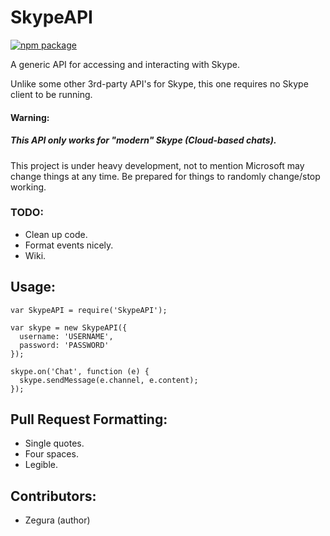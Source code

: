 # SkypeAPI

[![npm package](https://nodei.co/npm/skypeapi.png?downloads=true&downloadRank=true&stars=true)](https://nodei.co/npm/skypeapi/)

A generic API for accessing and interacting with Skype.

Unlike some other 3rd-party API's for Skype, this one requires no Skype client to be running.

#### Warning:
##### This API only works for "modern" Skype (Cloud-based chats).

This project is under heavy development, not to mention Microsoft may change things at any time.
Be prepared for things to randomly change/stop working.

### TODO:
  - Clean up code.
  - Format events nicely.
  - Wiki.
  
## Usage:

  ```
  var SkypeAPI = require('SkypeAPI');
  
  var skype = new SkypeAPI({
    username: 'USERNAME',
    password: 'PASSWORD'
  });
  
  skype.on('Chat', function (e) {
    skype.sendMessage(e.channel, e.content);
  });
  ```
  
## Pull Request Formatting:
  - Single quotes.
  - Four spaces.
  - Legible.

## Contributors:
  - Zegura (author)

